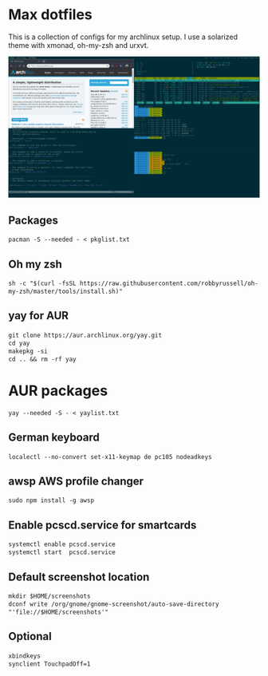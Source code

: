 # Max dotfiles
This is a collection of configs for my archlinux setup.
I use a solarized theme with xmonad, oh-my-zsh and urxvt.

<img src="preview.png" alt="my xmonad archlinux desktop" width="860"/>

## Packages
```
pacman -S --needed - < pkglist.txt
```

## Oh my zsh
```
sh -c "$(curl -fsSL https://raw.githubusercontent.com/robbyrussell/oh-my-zsh/master/tools/install.sh)"
```

## yay for AUR
```
git clone https://aur.archlinux.org/yay.git
cd yay
makepkg -si
cd .. && rm -rf yay
```

# AUR packages
```
yay --needed -S - < yaylist.txt
```

## German keyboard
```
localectl --no-convert set-x11-keymap de pc105 nodeadkeys
```

## awsp AWS profile changer
```
sudo npm install -g awsp
```

## Enable pcscd.service for smartcards
```
systemctl enable pcscd.service
systemctl start  pcscd.service
```

## Default screenshot location
```
mkdir $HOME/screenshots
dconf write /org/gnome/gnome-screenshot/auto-save-directory "'file://$HOME/screenshots'"
```

## Optional
```
xbindkeys
synclient TouchpadOff=1
```
